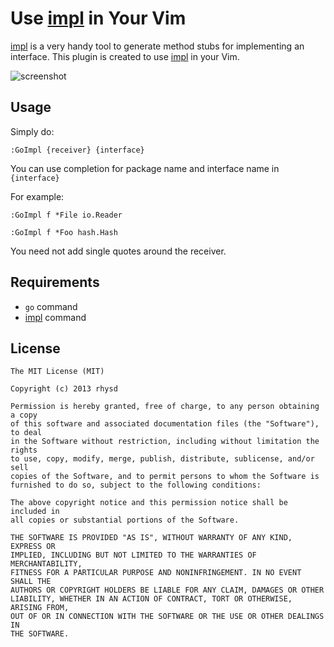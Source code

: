 Use [impl](https://github.com/josharian/impl) in Your Vim
=========================================================

[impl](https://github.com/josharian/impl) is a very handy tool to generate method stubs for implementing an interface.
This plugin is created to use [impl](https://github.com/josharian/impl) in your Vim.

![screenshot](http://gifzo.net/BAZLTDucdSC.gif)

## Usage

Simply do:

```
:GoImpl {receiver} {interface}
```

You can use completion for package name and interface name in `{interface}`

For example:

```
:GoImpl f *File io.Reader
```

```
:GoImpl f *Foo hash.Hash
```

You need not add single quotes around the receiver.

## Requirements

- `go` command
- [impl](https://github.com/josharian/impl) command

## License

    The MIT License (MIT)

    Copyright (c) 2013 rhysd

    Permission is hereby granted, free of charge, to any person obtaining a copy
    of this software and associated documentation files (the "Software"), to deal
    in the Software without restriction, including without limitation the rights
    to use, copy, modify, merge, publish, distribute, sublicense, and/or sell
    copies of the Software, and to permit persons to whom the Software is
    furnished to do so, subject to the following conditions:

    The above copyright notice and this permission notice shall be included in
    all copies or substantial portions of the Software.

    THE SOFTWARE IS PROVIDED "AS IS", WITHOUT WARRANTY OF ANY KIND, EXPRESS OR
    IMPLIED, INCLUDING BUT NOT LIMITED TO THE WARRANTIES OF MERCHANTABILITY,
    FITNESS FOR A PARTICULAR PURPOSE AND NONINFRINGEMENT. IN NO EVENT SHALL THE
    AUTHORS OR COPYRIGHT HOLDERS BE LIABLE FOR ANY CLAIM, DAMAGES OR OTHER
    LIABILITY, WHETHER IN AN ACTION OF CONTRACT, TORT OR OTHERWISE, ARISING FROM,
    OUT OF OR IN CONNECTION WITH THE SOFTWARE OR THE USE OR OTHER DEALINGS IN
    THE SOFTWARE.
